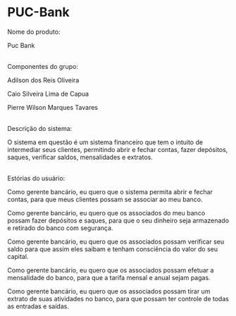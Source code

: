 # PUC-Bank

Nome do produto:
<p>Puc Bank</p>
<br>
Componentes do grupo:
<p>Adilson dos Reis Oliveira</p>
<p>Caio Silveira Lima de Capua</p>
<p>Pierre Wilson Marques Tavares</p>
<br>
Descrição do sistema:
<p>O sistema em questão é um sistema financeiro que tem o intuito de intermediar seus clientes, permitindo abrir e fechar contas, fazer depósitos, saques, verificar saldos, mensalidades e extratos.</p>
<br>
Estórias do usuário:
<p>Como gerente bancário, eu quero que o sistema permita abrir e fechar contas, para que meus clientes possam se associar ao meu banco.</p>
<p>Como gerente bancário, eu quero que os associados do meu banco possam fazer depósitos e saques, para que o seu dinheiro seja armazenado e retirado do banco com segurança.</p>
<p>Como gerente bancário, eu quero que os associados possam verificar seu saldo para que assim eles saibam e tenham consciência do valor do seu capital.</p>
<p>Como gerente bancário, eu quero que os associados possam efetuar a mensalidade do banco, para que a tarifa mensal e anual sejam pagas.</p>
<p>Como gerente bancário, eu quero que os associados possam tirar um extrato de suas atividades no banco, para que possam ter controle de todas as entradas e saídas.</p>